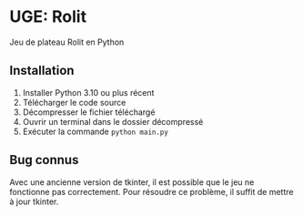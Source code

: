 # UGE: Rolit
Jeu de plateau Rolit en Python

## Installation

1. Installer Python 3.10 ou plus récent
2. Télécharger le code source
3. Décompresser le fichier téléchargé
4. Ouvrir un terminal dans le dossier décompressé
5. Exécuter la commande `python main.py`

## Bug connus

Avec une ancienne version de tkinter, il est possible que le jeu ne fonctionne pas correctement. Pour résoudre ce problème, il suffit de mettre à jour tkinter.

